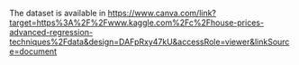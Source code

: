 The dataset is available in https://www.canva.com/link?target=https%3A%2F%2Fwww.kaggle.com%2Fc%2Fhouse-prices-advanced-regression-techniques%2Fdata&design=DAFpRxy47kU&accessRole=viewer&linkSource=document
